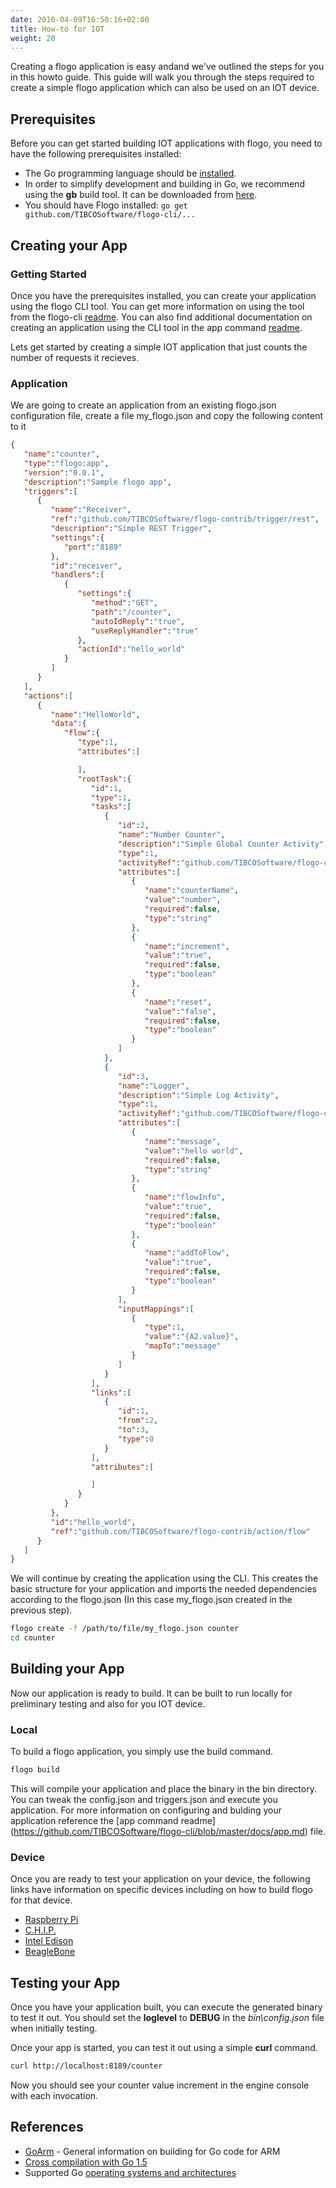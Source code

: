 ```yaml
---
date: 2016-04-09T16:50:16+02:00
title: How-to for IOT
weight: 20
---
```


Creating a flogo application is easy andand we've outlined the steps for you in this howto guide. This guide will walk you through the steps required to create a simple flogo application which can also be used on an IOT device.

## Prerequisites
Before you can get started building IOT applications with flogo, you need to have the following prerequisites installed:

* The Go programming language should be [installed](https://golang.org/doc/install).
* In order to simplify development and building in Go, we recommend using the **gb** build tool.  It can be downloaded from [here](https://getgb.io).
* You should have Flogo installed: `go get github.com/TIBCOSoftware/flogo-cli/...`

## Creating your App

### Getting Started

Once you have the prerequisites installed, you can create your application using the flogo CLI tool.  You can get more information on using the tool from the flogo-cli [readme](https://github.com/TIBCOSoftware/flogo-cli/blob/master/README.md). You can also find additional documentation on creating an application using the CLI tool in the app command [readme](https://github.com/TIBCOSoftware/flogo-cli/blob/master/docs/app.md).

Lets get started by creating a simple IOT application that just counts the number of requests it recieves.

### Application

We are going to create an application from an existing flogo.json configuration file, create a file my_flogo.json and copy the following content to it

```json
{  
   "name":"counter",
   "type":"flogo:app",
   "version":"0.0.1",
   "description":"Sample flogo app",
   "triggers":[  
      {  
         "name":"Receiver",
         "ref":"github.com/TIBCOSoftware/flogo-contrib/trigger/rest",
         "description":"Simple REST Trigger",
         "settings":{  
            "port":"8189"
         },
         "id":"receiver",
         "handlers":[  
            {  
               "settings":{  
                  "method":"GET",
                  "path":"/counter",
                  "autoIdReply":"true",
                  "useReplyHandler":"true"
               },
               "actionId":"hello_world"
            }
         ]
      }
   ],
   "actions":[  
      {  
         "name":"HelloWorld",
         "data":{  
            "flow":{  
               "type":1,
               "attributes":[  

               ],
               "rootTask":{  
                  "id":1,
                  "type":1,
                  "tasks":[  
                     {  
                        "id":2,
                        "name":"Number Counter",
                        "description":"Simple Global Counter Activity",
                        "type":1,
                        "activityRef":"github.com/TIBCOSoftware/flogo-contrib/activity/counter",
                        "attributes":[  
                           {  
                              "name":"counterName",
                              "value":"number",
                              "required":false,
                              "type":"string"
                           },
                           {  
                              "name":"increment",
                              "value":"true",
                              "required":false,
                              "type":"boolean"
                           },
                           {  
                              "name":"reset",
                              "value":"false",
                              "required":false,
                              "type":"boolean"
                           }
                        ]
                     },
                     {  
                        "id":3,
                        "name":"Logger",
                        "description":"Simple Log Activity",
                        "type":1,
                        "activityRef":"github.com/TIBCOSoftware/flogo-contrib/activity/log",
                        "attributes":[  
                           {  
                              "name":"message",
                              "value":"hello world",
                              "required":false,
                              "type":"string"
                           },
                           {  
                              "name":"flowInfo",
                              "value":"true",
                              "required":false,
                              "type":"boolean"
                           },
                           {  
                              "name":"addToFlow",
                              "value":"true",
                              "required":false,
                              "type":"boolean"
                           }
                        ],
                        "inputMappings":[  
                           {  
                              "type":1,
                              "value":"{A2.value}",
                              "mapTo":"message"
                           }
                        ]
                     }
                  ],
                  "links":[  
                     {  
                        "id":1,
                        "from":2,
                        "to":3,
                        "type":0
                     }
                  ],
                  "attributes":[  

                  ]
               }
            }
         },
         "id":"hello_world",
         "ref":"github.com/TIBCOSoftware/flogo-contrib/action/flow"
      }
   ]
}
```

We will continue by creating the application using the CLI.  This creates the basic structure for your application and imports the needed dependencies according to the flogo.json (In this case my_flogo.json created in the previous step).

```bash
flogo create -f /path/to/file/my_flogo.json counter
cd counter
``` 

## Building your App
Now our application is ready to build. It can be built to run locally for preliminary testing and also for you IOT device.
### Local

To build a flogo application, you simply use the build command.

```bash
flogo build
```
This will compile your application and place the binary in the bin directory.  You can tweak the config.json and triggers.json and execute you application.  For more information on configuring and bulding your application reference the [app command readme] (https://github.com/TIBCOSoftware/flogo-cli/blob/master/docs/app.md) file.

### Device
Once you are ready to test your application on your device, the following links have information on specific devices including on how to build flogo for that device.

* [Raspberry Pi](device-pi.md) 
* [C.H.I.P.](device-chip.md)
* [Intel Edison](device-edison.md)
* [BeagleBone](device-beaglebone.md)

## Testing your App

Once you have your application built, you can execute the generated binary to test it out.  You should set the **loglevel** to **DEBUG** in the *bin\config.json* file when initially testing.

Once your app is started, you can test it out using a simple **curl** command.

```bash
curl http://localhost:8189/counter
```

Now you should see your counter value increment in the engine console with each invocation.


## References
* [GoArm](https://github.com/golang/go/wiki/GoArm) - General information on building for Go code for ARM 
* [Cross compilation with Go 1.5](http://dave.cheney.net/2015/08/22/cross-compilation-with-go-1-5)
* Supported Go [operating systems and architectures](https://golang.org/doc/install/source#environment)